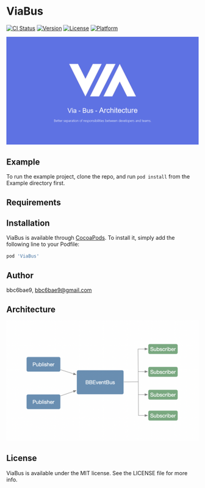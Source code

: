 # ViaBus

[![CI Status](https://img.shields.io/travis/bbc6bae9/ViaBus.svg?style=flat)](https://travis-ci.org/bbc6bae9/ViaBus)
[![Version](https://img.shields.io/cocoapods/v/ViaBus.svg?style=flat)](https://cocoapods.org/pods/ViaBus)
[![License](https://img.shields.io/cocoapods/l/ViaBus.svg?style=flat)](https://cocoapods.org/pods/ViaBus)
[![Platform](https://img.shields.io/cocoapods/p/ViaBus.svg?style=flat)](https://cocoapods.org/pods/ViaBus)

![logo](./logo.png)

## Example

To run the example project, clone the repo, and run `pod install` from the Example directory first.

## Requirements

## Installation

ViaBus is available through [CocoaPods](https://cocoapods.org). To install
it, simply add the following line to your Podfile:

```ruby
pod 'ViaBus'
```

## Author

bbc6bae9, bbc6bae9@gmail.com

## Architecture

![arch](./arch.png)


## License

ViaBus is available under the MIT license. See the LICENSE file for more info.
